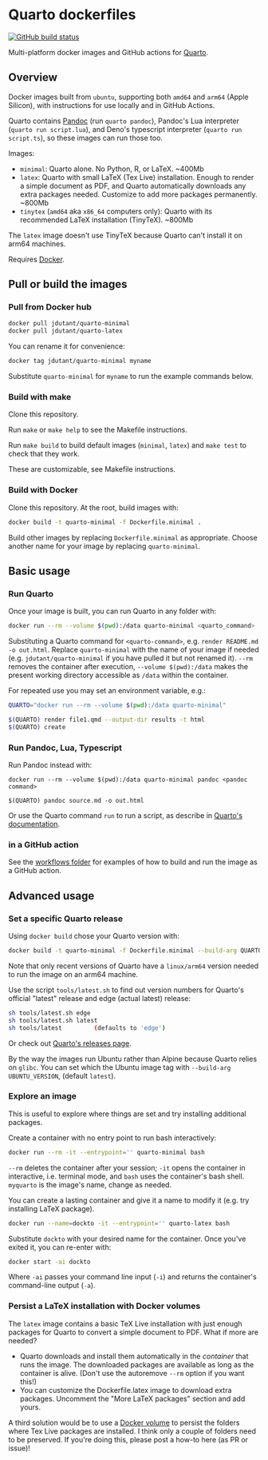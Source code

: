 # Quarto dockerfiles

[![GitHub build status][CI badge]][CI workflow]

Multi-platform docker images and GitHub actions for
[Quarto](https://quarto.org).

[CI badge]: https://img.shields.io/github/actions/workflow/status/jdutant/quarto-dockerfiles/ci.yaml?branch=main
[CI workflow]: https://github.com/jdutant/quarto-dockerfiles/actions/workflows/ci.yaml

## Overview

Docker images built from `ubuntu`, supporting both `amd64` and
`arm64` (Apple Silicon), with instructions for use locally and in
GitHub Actions.

Quarto contains [Pandoc](https://pandoc.org) (run `quarto pandoc`),
Pandoc's Lua interpreter (`quarto run script.lua`), and Deno's
typescript interpreter (`quarto run script.ts`), so these images 
can run those too.

Images:

- `minimal`: Quarto alone. No Python, R, or LaTeX. ~400Mb
- `latex`: Quarto with small LaTeX (Tex Live) installation. Enough
    to render a simple document as PDF, and Quarto automatically
    downloads any extra packages needed. Customize to add more packages permanently. ~800Mb
- `tinytex` (`amd64` aka `x86_64` computers only): Quarto with 
    its recommended LaTeX installation (TinyTeX). ~800Mb

The `latex` image doesn't use TinyTeX because Quarto can't
install it on arm64 machines.

Requires [Docker](https://docker.com).

## Pull or build the images

### Pull from Docker hub

``` bash
docker pull jdutant/quarto-minimal
docker pull jdutant/quarto-latex
```

You can rename it for convenience:

```bash
docker tag jdutant/quarto-minimal myname
```

Substitute `quarto-minimal` for `myname` to run the example
commands below.

### Build with make

Clone this repository.

Run `make` or `make help` to see the Makefile instructions. 

Run `make build` to build default images (`minimal`, `latex`)
and `make test` to check that they work.

These are customizable, see Makefile instructions.

### Build with Docker

Clone this repository. At the root, build images with:

```bash
docker build -t quarto-minimal -f Dockerfile.minimal .
```

Build other images by replacing `Dockerfile.minimal` as
appropriate. Choose another name for your 
image by replacing `quarto-minimal`.

## Basic usage

### Run Quarto

Once your image is built, you can run Quarto in any folder
with: 

```bash
docker run --rm --volume $(pwd):/data quarto-minimal <quarto_command>
```

Substituting a Quarto command for `<quarto-command>`, e.g.
`render README.md -o out.html`. Replace `quarto-minimal` with
the name of your image if needed (e.g. `jdutant/quarto-minimal` if
you have pulled it but not renamed it). `--rm` removes the container
after execution, `--volume $(pwd):/data` makes the present working directory accessible as `/data` within the container. 

For repeated use you may set an environment variable, e.g.:

```bash
QUARTO="docker run --rm --volume $(pwd):/data quarto-minimal"

$(QUARTO) render file1.qmd --output-dir results -t html
$(QUARTO) create
```

### Run Pandoc, Lua, Typescript

Run Pandoc instead with:

```
docker run --rm --volume $(pwd):/data quarto-minimal pandoc <pandoc command>

$(QUARTO) pandoc source.md -o out.html
```

Or use the Quarto command `run` to run a script, as describe in 
[Quarto's documentation](https://quarto.org/docs/projects/scripts.html).

### in a GitHub action

See the [workflows folder](.github/workflows/) for 
examples of how to build and run the image as a GitHub 
action. 

## Advanced usage

### Set a specific Quarto release

Using `docker build` chose your Quarto version with:

```bash
docker build -t quarto-minimal -f Dockerfile.minimal --build-arg QUARTO_VERSION=1.3.313 .
```

Note that only recent versions of Quarto have a `linux/arm64` version 
needed to run the image on an arm64 machine.

Use the script `tools/latest.sh` to find out version numbers
for Quarto's official "latest" release and edge (actual
latest) release: 

```bash
sh tools/latest.sh edge
sh tools/latest.sh latest
sh tools/latest         (defaults to 'edge')
```

Or check out [Quarto's releases page](https://github.com/quarto-dev/quarto-cli/releases/tag/v1.2.475).

By the way the images run Ubuntu rather than Alpine because
Quarto relies on `glibc`. You can set which the Ubuntu image
tag with `--build-arg UBUNTU_VERSION`, (default `latest`).

### Explore an image

This is useful to explore where things are set and
try installing additional packages. 

Create a container with no entry point 
to run bash interactively:

```bash
docker run --rm -it --entrypoint='' quarto-minimal bash
```

`--rm` deletes the container after your session; `-it` opens
the container in interactive, i.e. terminal mode, and `bash` 
uses the container's bash shell. `myquarto` is the image's
name, change as needed.

You can create a lasting container and give it a name
to modify it (e.g. try installing LaTeX package).

```bash
docker run --name=dockto -it --entrypoint='' quarto-latex bash
```

Substitute `dockto` with your desired name for the container.
Once you've exited it, you can re-enter with:

```bash
docker start -ai dockto
```

Where `-ai` passes your command line input (`-i`) and returns 
the container's command-line output (`-a`).

### Persist a LaTeX installation with Docker volumes

The `latex` image contains a basic TeX Live installation
with just enough packages for Quarto to convert a simple
document to PDF. What if more are needed?

* Quarto downloads and install them automatically in
  the *container* that runs the image. The downloaded
  packages are available as long as the container
  is alive. (Don't use the autoremove `--rm` option
  if you want this!)
* You can customize the Dockerfile.latex image to
  download extra packages. Uncomment the 
  "More LaTeX packages" section and add yours.

A third solution would be to use a 
[Docker volume](https://docs.docker.com/storage/volumes/)
to persist the folders where Tex Live packages
are installed. I think only a couple of folders
need to be preserved. If you're doing this, please
post a how-to here (as PR or issue)!

